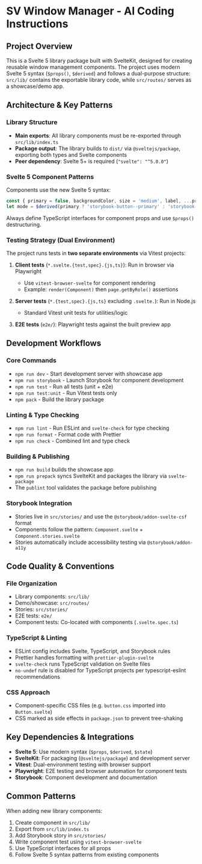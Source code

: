 # SV Window Manager - AI Coding Instructions

## Project Overview
This is a Svelte 5 library package built with SvelteKit, designed for creating reusable window management components. The project uses modern Svelte 5 syntax (`$props()`, `$derived`) and follows a dual-purpose structure: `src/lib/` contains the exportable library code, while `src/routes/` serves as a showcase/demo app.

## Architecture & Key Patterns

### Library Structure
- **Main exports**: All library components must be re-exported through `src/lib/index.ts`
- **Package output**: The library builds to `dist/` via `@sveltejs/package`, exporting both types and Svelte components
- **Peer dependency**: Svelte 5+ is required (`"svelte": "^5.0.0"`)

### Svelte 5 Component Patterns
Components use the new Svelte 5 syntax:
```typescript
const { primary = false, backgroundColor, size = 'medium', label, ...props }: Props = $props();
let mode = $derived(primary ? 'storybook-button--primary' : 'storybook-button--secondary');
```
Always define TypeScript interfaces for component props and use `$props()` destructuring.

### Testing Strategy (Dual Environment)
The project runs tests in **two separate environments** via Vitest projects:

1. **Client tests** (`*.svelte.{test,spec}.{js,ts}`): Run in browser via Playwright
   - Use `vitest-browser-svelte` for component rendering
   - Example: `render(Component)` then `page.getByRole()` assertions

2. **Server tests** (`*.{test,spec}.{js,ts}` excluding `.svelte.`): Run in Node.js
   - Standard Vitest unit tests for utilities/logic

3. **E2E tests** (`e2e/`): Playwright tests against the built preview app

## Development Workflows

### Core Commands
- `npm run dev` - Start development server with showcase app
- `npm run storybook` - Launch Storybook for component development
- `npm run test` - Run all tests (unit + e2e)
- `npm run test:unit` - Run Vitest tests only
- `npm pack` - Build the library package

### Linting & Type Checking

- `npm run lint` - Run ESLint and `svelte-check` for type checking
- `npm run format` - Format code with Prettier
- `npm run check` - Combined lint and type check

### Building & Publishing
- `npm run build` builds the showcase app
- `npm run prepack` syncs SvelteKit and packages the library via `svelte-package`
- The `publint` tool validates the package before publishing

### Storybook Integration
- Stories live in `src/stories/` and use the `@storybook/addon-svelte-csf` format
- Components follow the pattern: `Component.svelte` + `Component.stories.svelte`
- Stories automatically include accessibility testing via `@storybook/addon-a11y`

## Code Quality & Conventions

### File Organization
- Library components: `src/lib/`
- Demo/showcase: `src/routes/`
- Stories: `src/stories/` 
- E2E tests: `e2e/`
- Component tests: Co-located with components (`.svelte.spec.ts`)

### TypeScript & Linting
- ESLint config includes Svelte, TypeScript, and Storybook rules
- Prettier handles formatting with `prettier-plugin-svelte`
- `svelte-check` runs TypeScript validation on Svelte files
- `no-undef` rule is disabled for TypeScript projects per typescript-eslint recommendations

### CSS Approach
- Component-specific CSS files (e.g. `button.css` imported into `Button.svelte`)
- CSS marked as side effects in `package.json` to prevent tree-shaking

## Key Dependencies & Integrations
- **Svelte 5**: Use modern syntax (`$props`, `$derived`, `$state`)
- **SvelteKit**: For packaging (`@sveltejs/package`) and development server
- **Vitest**: Dual-environment testing with browser support
- **Playwright**: E2E testing and browser automation for component tests
- **Storybook**: Component development and documentation

## Common Patterns
When adding new library components:
1. Create component in `src/lib/`
2. Export from `src/lib/index.ts`
3. Add Storybook story in `src/stories/`
4. Write component test using `vitest-browser-svelte`
5. Use TypeScript interfaces for all props
6. Follow Svelte 5 syntax patterns from existing components
